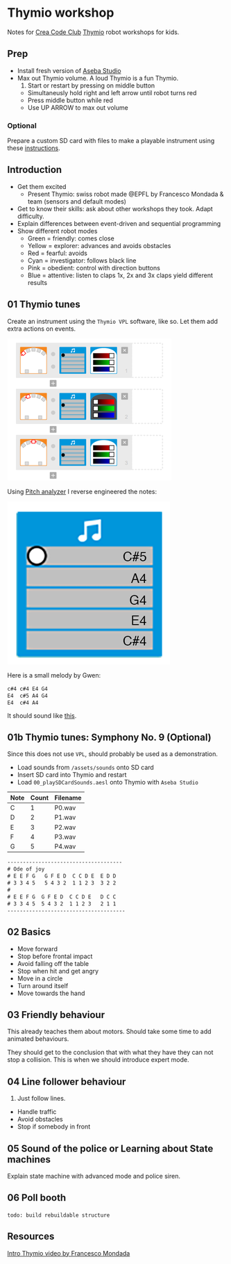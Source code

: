 # Thymio workshop

Notes for [Crea Code Club](http://codeclub.heig-vd.ch/) [Thymio]() robot workshops for kids.

## Prep
* Install fresh version of [Aseba Studio](https://www.thymio.org/en:start)
* Max out Thymio volume. A loud Thymio is a fun Thymio. 
	1. Start or restart by pressing on middle button
	* Simultaneusly hold right and left arrow until robot turns red 
	* Press middle button while red
	* Use UP ARROW to max out volume

### Optional
Prepare a custom SD card with files to make a playable instrument using these [instructions](doc/createSoundFiles.md).

## Introduction
* Get them excited
	* Present Thymio: swiss robot made @EPFL by Francesco Mondada & team (sensors and default modes)
* Get to know their skills: ask about other workshops they took. Adapt difficulty.
* Explain differences between event-driven and sequential programming
* Show different robot modes
	*  Green = friendly: comes close
	*  Yellow = explorer: advances and avoids obstacles
	*  Red = fearful: avoids
	*  Cyan = investigator: follows black line
	*  Pink = obedient: control with direction buttons
	*  Blue = attentive: listen to claps 1x, 2x and 3x claps yield different results

## 01 Thymio tunes
Create an instrument using the `Thymio VPL` software, like so.
Let them add extra actions on events.

![Instrument](img/00_instrument.png)

Using [Pitch analyzer](https://itunes.apple.com/us/app/pitch-analyzer/id571243369?mt=8) 
I reverse engineered the notes: 

![Instrument](img/01_sounds.png)

Here is a small melody by Gwen: 

```
c#4 c#4 E4 G4
E4  c#5 A4 G4
E4  c#4 A4
```

It should sound like [this](doc/GwenThymio.m4a).

## 01b Thymio tunes: Symphony No. 9 (Optional)
Since this does not use `VPL`, should probably be used as a demonstration.

* Load sounds from `/assets/sounds` onto SD card
* Insert SD card into Thymio and restart
* Load `00_playSDCardSounds.aesl` onto Thymio with `Aseba Studio`

Note | Count | Filename 
--- | --- | --- |
C | 1 | P0.wav
D | 2 | P1.wav
E | 3 | P2.wav
F | 4 | P3.wav
G | 5 | P4.wav

```
-------------------------------------
# Ode of joy
# E E F G   G F E D  C C D E  E D D
# 3 3 4 5   5 4 3 2  1 1 2 3  3 2 2
#
# E E F G  G F E D  C C D E   D C C
# 3 3 4 5  5 4 3 2  1 1 2 3   2 1 1
--------------------------------------
```

## 02 Basics
* Move forward
* Stop before frontal impact
* Avoid falling off the table
* Stop when hit and get angry
* Move in a circle
* Turn around itself
* Move towards the hand

## 03 Friendly behaviour

This already teaches them about motors. 
Should take some time to add animated behaviours.

They should get to the conclusion that with what they have they can not stop a collision. This is when we should introduce expert mode.

## 04 Line follower behaviour
1. Just follow lines.
* Handle traffic
* Avoid obstacles
* Stop if somebody in front

## 05 Sound of the police or Learning about State machines
Explain state machine with advanced mode and police siren. 


## 06 Poll booth

`todo: build rebuildable structure`

## Resources

[Intro Thymio video by Francesco Mondada](https://www.youtube.com/watch?v=QRyqZ0E5Ez0)

